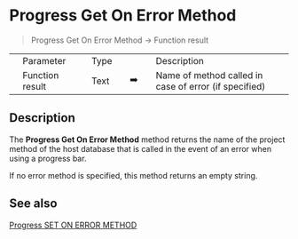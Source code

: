 # Progress Get On Error Method

> Progress Get On Error Method -> Function result

|     |     |     |     |     |     |     |     |     |
| --- | --- | --- | --- | --- | --- | --- | --- | --- |
|     | Parameter |     | Type |     |     |     | Description |     |
|     | Function result |     | Text |     | ➡️ |     | Name of method called in case of error (if specified) |     |

## Description

The **Progress Get On Error Method** method returns the name of the project method of the host database that is called in the event of an error when using a progress bar.

If no error method is specified, this method returns an empty string.

## See also

[Progress SET ON ERROR METHOD](Progress%20SET%20ON%20ERROR%20METHOD.md)
